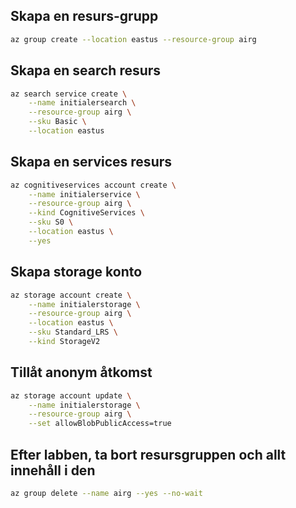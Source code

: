 ## Skapa en resurs-grupp

```bash
az group create --location eastus --resource-group airg
```

## Skapa en search resurs
```bash
az search service create \
    --name initialersearch \
    --resource-group airg \
    --sku Basic \
    --location eastus
```

## Skapa en services resurs
```bash
az cognitiveservices account create \
    --name initialerservice \
    --resource-group airg \
    --kind CognitiveServices \
    --sku S0 \
    --location eastus \
    --yes
```

## Skapa storage konto
```bash
az storage account create \
    --name initialerstorage \
    --resource-group airg \
    --location eastus \
    --sku Standard_LRS \
    --kind StorageV2
```

## Tillåt anonym åtkomst
```bash
az storage account update \
    --name initialerstorage \
    --resource-group airg \
    --set allowBlobPublicAccess=true
```


## Efter labben, ta bort resursgruppen och allt innehåll i den

```bash
az group delete --name airg --yes --no-wait
```








